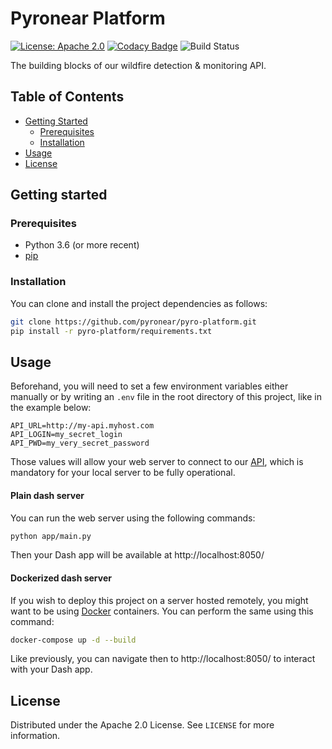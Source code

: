 # Pyronear Platform
[![License: Apache 2.0](https://img.shields.io/badge/License-Apache%202.0-blue.svg)](LICENSE) [![Codacy Badge](https://app.codacy.com/project/badge/Grade/0e4490e06eaf41a3a5faea69dad5caa9)](https://www.codacy.com/gh/pyronear/pyro-platform/dashboard?utm_source=github.com&amp;utm_medium=referral&amp;utm_content=pyronear/pyro-platform&amp;utm_campaign=Badge_Grade) ![Build Status](https://github.com/pyronear/pyro-platform/workflows/dash-project/badge.svg) 

The building blocks of our wildfire detection & monitoring API.



## Table of Contents

- [Getting Started](#getting-started)
  - [Prerequisites](#prerequisites)
  - [Installation](#installation)
- [Usage](#usage)
- [License](#license)



## Getting started

### Prerequisites

- Python 3.6 (or more recent)
- [pip](https://pip.pypa.io/en/stable/)

### Installation

You can clone and install the project dependencies as follows:

```bash
git clone https://github.com/pyronear/pyro-platform.git
pip install -r pyro-platform/requirements.txt
```



## Usage

Beforehand, you will need to set a few environment variables either manually or by writing an `.env` file in the root directory of this project, like in the example below:

```
API_URL=http://my-api.myhost.com
API_LOGIN=my_secret_login
API_PWD=my_very_secret_password

```
Those values will allow your web server to connect to our [API](https://github.com/pyronear/pyro-api), which is mandatory for your local server to be fully operational.

#### Plain dash server

You can run the web server using the following commands:

```bash
python app/main.py
```

Then your Dash app will be available at http://localhost:8050/

#### Dockerized dash server

If you wish to deploy this project on a server hosted remotely, you might want to be using [Docker](https://www.docker.com/) containers. You can perform the same using this command:

```bash
docker-compose up -d --build
```

Like previously, you can navigate then to http://localhost:8050/ to interact with your Dash app.



## License

Distributed under the Apache 2.0 License. See `LICENSE` for more information.
